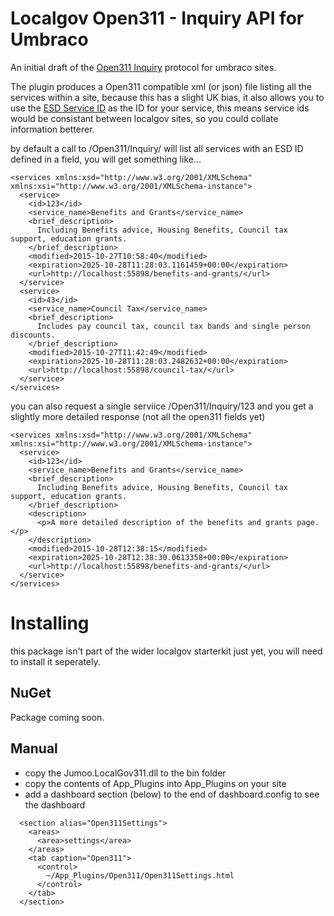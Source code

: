 Localgov Open311 - Inquiry API for Umbraco
==

An initial draft of the [Open311 Inquiry](wiki.open311.org/Inquiry_v1) protocol for umbraco sites. 

The plugin produces a Open311 compatible xml (or json) file listing all the 
services within a site, because this has a slight UK bias, it also allows you
to use the [ESD Service ID](http://standards.esd.org.uk/) as the ID for your service, this means service ids 
would be consistant between localgov sites, so you could collate information 
betterer.

by default a call to /Open311/Inquiry/ will list all services with an ESD ID defined in a field, you will get something like...
```
<services xmlns:xsd="http://www.w3.org/2001/XMLSchema" xmlns:xsi="http://www.w3.org/2001/XMLSchema-instance">
  <service>
    <id>123</id>
    <service_name>Benefits and Grants</service_name>
    <brief_description>
      Including Benefits advice, Housing Benefits, Council tax support, education grants.
    </brief_description>
    <modified>2015-10-27T10:58:40</modified>
    <expiration>2025-10-28T11:28:03.1161459+00:00</expiration>
    <url>http://localhost:55898/benefits-and-grants/</url>
  </service>
  <service>
    <id>43</id>
    <service_name>Council Tax</service_name>
    <brief_description>
      Includes pay council tax, council tax bands and single person discounts.
    </brief_description>
    <modified>2015-10-27T11:42:49</modified>
    <expiration>2025-10-28T11:28:03.2482632+00:00</expiration>
    <url>http://localhost:55898/council-tax/</url>
  </service>
</services>
```

you can also request a single serviice /Open311/Inquiry/123 and you get a slightly more detailed response (not all the open311 fields yet)

```
<services xmlns:xsd="http://www.w3.org/2001/XMLSchema" xmlns:xsi="http://www.w3.org/2001/XMLSchema-instance">
  <service>
    <id>123</id>
    <service_name>Benefits and Grants</service_name>
    <brief_description>
      Including Benefits advice, Housing Benefits, Council tax support, education grants.
    </brief_description>
    <description>
      <p>A more detailed description of the benefits and grants page.</p>
    </description>
    <modified>2015-10-28T12:38:15</modified>
    <expiration>2025-10-28T12:38:30.0613358+00:00</expiration>
    <url>http://localhost:55898/benefits-and-grants/</url>
  </service>
</services>
```

Installing
==
this package isn't part of the wider localgov starterkit just yet, you will need to install it seperately. 

NuGet
--
Package coming soon.

Manual
--

* copy the Jumoo.LocalGov311.dll to the bin folder
* copy the contents of App_Plugins into App_Plugins on your site
* add a dashboard section (below) to the end of dashboard.config to see the dashboard

```
  <section alias="Open311Settings">
    <areas>
      <area>settings</area>
    </areas>
    <tab caption="Open311">
      <control>
        ~/App_Plugins/Open311/Open311Settings.html
      </control>
    </tab>
  </section>
```
